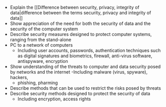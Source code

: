 - Explain the [[Difference between security, privacy, integrity of data|difference between the terms security, privacy and integrity of data]]
- Show appreciation of the need for both the security
of data and the security of the computer system
- Describe security measures designed to protect
computer systems, ranging from the stand-alone
- PC to a network of computers
	- Including user accounts, passwords, authentication techniques such as digital signatures and biometrics, firewall, anti-virus software, antispyware, encryption
- Show understanding of the threats to computer and
data security posed by networks and the internet
	-Including malware (virus, spyware), hackers,
	- phishing, pharming
- Describe methods that can be used to restrict the
risks posed by threats
- Describe security methods designed to protect the
security of data
	- Including encryption, access rights
